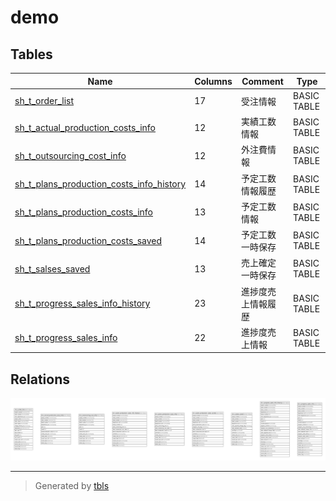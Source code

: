 # demo

## Tables

| Name | Columns | Comment | Type |
| ---- | ------- | ------- | ---- |
| [sh_t_order_list](sh_t_order_list.md) | 17 | 受注情報 | BASIC TABLE |
| [sh_t_actual_production_costs_info](sh_t_actual_production_costs_info.md) | 12 | 実績工数情報 | BASIC TABLE |
| [sh_t_outsourcing_cost_info](sh_t_outsourcing_cost_info.md) | 12 | 外注費情報 | BASIC TABLE |
| [sh_t_plans_production_costs_info_history](sh_t_plans_production_costs_info_history.md) | 14 | 予定工数情報履歴 | BASIC TABLE |
| [sh_t_plans_production_costs_info](sh_t_plans_production_costs_info.md) | 13 | 予定工数情報 | BASIC TABLE |
| [sh_t_plans_production_costs_saved](sh_t_plans_production_costs_saved.md) | 14 | 予定工数一時保存 | BASIC TABLE |
| [sh_t_salses_saved](sh_t_salses_saved.md) | 13 | 売上確定一時保存 | BASIC TABLE |
| [sh_t_progress_sales_info_history](sh_t_progress_sales_info_history.md) | 23 | 進捗度売上情報履歴 | BASIC TABLE |
| [sh_t_progress_sales_info](sh_t_progress_sales_info.md) | 22 | 進捗度売上情報 | BASIC TABLE |

## Relations

![er](schema.svg)

---

> Generated by [tbls](https://github.com/k1LoW/tbls)
